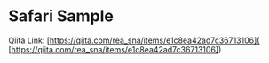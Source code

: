 #  Safari Sample
Qiita Link: [https://qiita.com/rea_sna/items/e1c8ea42ad7c36713106]( [https://qiita.com/rea_sna/items/e1c8ea42ad7c36713106])
